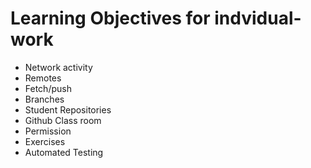 # Learning Objectives for indvidual-work

* Network activity
* Remotes
* Fetch/push
* Branches
* Student Repositories
* Github Class room
* Permission
* Exercises
* Automated Testing
